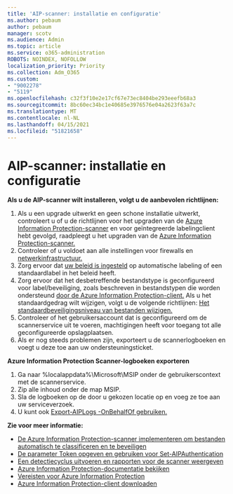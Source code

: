 ```yaml
---
title: 'AIP-scanner: installatie en configuratie'
ms.author: pebaum
author: pebaum
manager: scotv
ms.audience: Admin
ms.topic: article
ms.service: o365-administration
ROBOTS: NOINDEX, NOFOLLOW
localization_priority: Priority
ms.collection: Adm_O365
ms.custom:
- "9002278"
- "5119"
ms.openlocfilehash: c32f3f10e2e17cf67e73ec8404be293eeefb68a3
ms.sourcegitcommit: 8bc60ec34bc1e40685e3976576e04a2623f63a7c
ms.translationtype: MT
ms.contentlocale: nl-NL
ms.lasthandoff: 04/15/2021
ms.locfileid: "51821658"
---
```

# <a name="aip-scanner-installation-and-configuration"></a>AIP-scanner: installatie en configuratie

**Als u de AIP-scanner wilt installeren, volgt u de aanbevolen richtlijnen:**

1. Als u een upgrade uitwerkt en geen schone installatie uitwerkt, controleert u of u de richtlijnen voor het upgraden van de [Azure Information Protection-scanner](https://docs.microsoft.com/azure/information-protection/rms-client/client-admin-guide#upgrading-the-azure-information-protection-scanner) en voor geïntegreerde labelingclient hebt gevolgd, raadpleegt u het upgraden van de [Azure Information Protection-scanner.](https://docs.microsoft.com/azure/information-protection/rms-client/clientv2-admin-guide#upgrading-the-azure-information-protection-scanner)
2. Controleer of u voldoet aan alle instellingen voor firewalls en [netwerkinfrastructuur.](https://docs.microsoft.com/azure/information-protection/requirements#firewalls-and-network-infrastructure)
3. Zorg ervoor dat [uw beleid is ingesteld](https://docs.microsoft.com/azure/information-protection/configure-policy) op automatische labeling of een standaardlabel in het beleid heeft.
4. Zorg ervoor dat het desbetreffende bestandstype is geconfigureerd voor label/beveiliging, zoals beschreven in bestandstypen die worden ondersteund [door de Azure Information Protection-client.](https://docs.microsoft.com/azure/information-protection/rms-client/client-admin-guide-file-types#supported-file-types-for-classification-and-protection) Als u het standaardgedrag wilt wijzigen, volgt u de volgende richtlijnen: [Het standaardbeveiligingsniveau van bestanden wijzigen.](https://docs.microsoft.com/azure/information-protection/rms-client/client-admin-guide-file-types#changing-the-default-protection-level-of-files)
5. Controleer of het gebruikersaccount dat is geconfigureerd om de scannerservice uit te voeren, machtigingen heeft voor toegang tot alle geconfigureerde opslagplaatsen.
6. Als er nog steeds problemen zijn, exporteert u de scannerlogboeken en voegt u deze toe aan uw ondersteuningsticket.

**Azure Information Protection Scanner-logboeken exporteren**

1. Ga naar %localappdata%\Microsoft\MSIP onder de gebruikerscontext met de scannerservice.
2. Zip alle inhoud onder de map MSIP.
3. Sla de logboeken op de door u gekozen locatie op en voeg ze toe aan uw serviceverzoek.
4. U kunt ook [Export-AIPLogs -OnBehalfOf gebruiken.](https://docs.microsoft.com/powershell/module/azureinformationprotection/export-aiplogs?view=azureipps)

**Zie voor meer informatie:**
- [De Azure Information Protection-scanner implementeren om bestanden automatisch te classificeren en te beveiligen](https://docs.microsoft.com/azure/information-protection/deploy-aip-scanner)
- [De parameter Token opgeven en gebruiken voor Set-AIPAuthentication](https://docs.microsoft.com/azure/information-protection/rms-client/client-admin-guide-powershell#specify-and-use-the-token-parameter-for-set-aipauthentication)
- [Een detectiecyclus uitvoeren en rapporten voor de scanner weergeven](https://docs.microsoft.com/azure/information-protection/deploy-aip-scanner#run-a-discovery-cycle-and-view-reports-for-the-scanner)
- [Azure Information Protection-documentatie bekijken](https://docs.microsoft.com/azure/information-protection/what-is-information-protection)
- [Vereisten voor Azure Information Protection](https://docs.microsoft.com/azure/information-protection/get-started/requirements)
- [Azure Information Protection-client downloaden](https://www.microsoft.com/download/details.aspx?id=53018)
